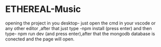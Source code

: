 # ETHEREAL-Music
opening the project in you desktop-
just open the cmd in your vscode or any other editor ,after that just type -npm install (press enter) and then type- npm run dev (and press enter),after that the mongodb database is conected and
the page will open.
